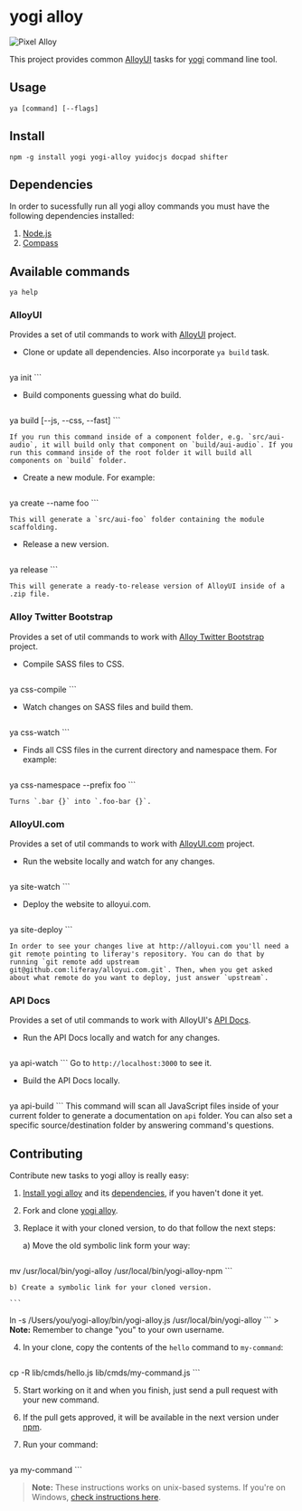 # yogi alloy

![Pixel Alloy](http://cl.ly/image/110y3s2w2n1l/yogi.jpg)

This project provides common [AlloyUI](http://alloyui.com) tasks for [yogi](http://yui.github.com/yogi) command line tool.

## Usage

	ya [command] [--flags]

## Install

	npm -g install yogi yogi-alloy yuidocjs docpad shifter

## Dependencies

In order to sucessfully run all yogi alloy commands you must have the following dependencies installed:

1. [Node.js](http://nodejs.org/download/)
2. [Compass](http://compass-style.org/install/)

## Available commands

```
ya help
```

### AlloyUI

Provides a set of util commands to work with [AlloyUI](http://github.com/liferay/alloy-ui) project.

* Clone or update all dependencies. Also incorporate `ya build` task.

	```
ya init
	```

* Build components guessing what do build.

	```
ya build [--js, --css, --fast]
	```
	
	If you run this command inside of a component folder, e.g. `src/aui-audio`, it will build only that component on `build/aui-audio`. If you run this command inside of the root folder it will build all components on `build` folder.

* Create a new module. For example:

    ```
ya create --name foo
    ```

	This will generate a `src/aui-foo` folder containing the module scaffolding.

* Release a new version.

	```
ya release
	```
	
	This will generate a ready-to-release version of AlloyUI inside of a .zip file.

### Alloy Twitter Bootstrap

Provides a set of util commands to work with [Alloy Twitter Bootstrap](http://github.com/liferay/alloy-twitter-bootstrap) project.

* Compile SASS files to CSS.

	```
ya css-compile
	```

* Watch changes on SASS files and build them.

	```
ya css-watch
	```

* Finds all CSS files in the current directory and namespace them. For example:

    ```
ya css-namespace --prefix foo
    ```

    Turns `.bar {}` into `.foo-bar {}`.

### AlloyUI.com

Provides a set of util commands to work with [AlloyUI.com](http://github.com/liferay/alloyui.com) project.

* Run the website locally and watch for any changes.

	```
ya site-watch
	```

* Deploy the website to alloyui.com.

	```
ya site-deploy
	```
	
	In order to see your changes live at http://alloyui.com you'll need a git remote pointing to liferay's repository. You can do that by running `git remote add upstream git@github.com:liferay/alloyui.com.git`. Then, when you get asked about what remote do you want to deploy, just answer `upstream`.

### API Docs

Provides a set of util commands to work with AlloyUI's [API Docs](http://alloyui.com/api/). 

* Run the API Docs locally and watch for any changes.

	```
ya api-watch
	```
	Go to `http://localhost:3000` to see it.
	
* Build the API Docs locally.

	```
ya api-build
	```
	This command will scan all JavaScript files inside of your current folder to generate a documentation on `api` folder. You can also set a specific source/destination folder by answering command's questions.

## Contributing

Contribute new tasks to yogi alloy is really easy:

1. [Install yogi alloy](#install) and its [dependencies](#dependencies), if you haven't done it yet.
2. Fork and clone [yogi alloy](http://github.com/liferay/yogi-alloy).
3. Replace it with your cloned version, to do that follow the next steps:

	a) Move the old symbolic link form your way:

	```
mv /usr/local/bin/yogi-alloy /usr/local/bin/yogi-alloy-npm
	```

	b) Create a symbolic link for your cloned version.
	
	```
ln -s /Users/you/yogi-alloy/bin/yogi-alloy.js /usr/local/bin/yogi-alloy
	```
	> **Note:** Remember to change "you" to your own username.
	
4. In your clone, copy the contents of the `hello` command to `my-command`:

	```
cp -R lib/cmds/hello.js lib/cmds/my-command.js
	```

5. Start working on it and when you finish, just send a pull request with your new command.
6. If the pull gets approved, it will be available in the next version under [npm](https://npmjs.org/package/yogi-alloy).
7. Run your command:

	```
ya my-command
	```
	
> **Note:** These instructions works on unix-based systems. If you're on Windows, [check instructions here](https://github.com/liferay/yogi-alloy/wiki/Contributing-(Windows)).
